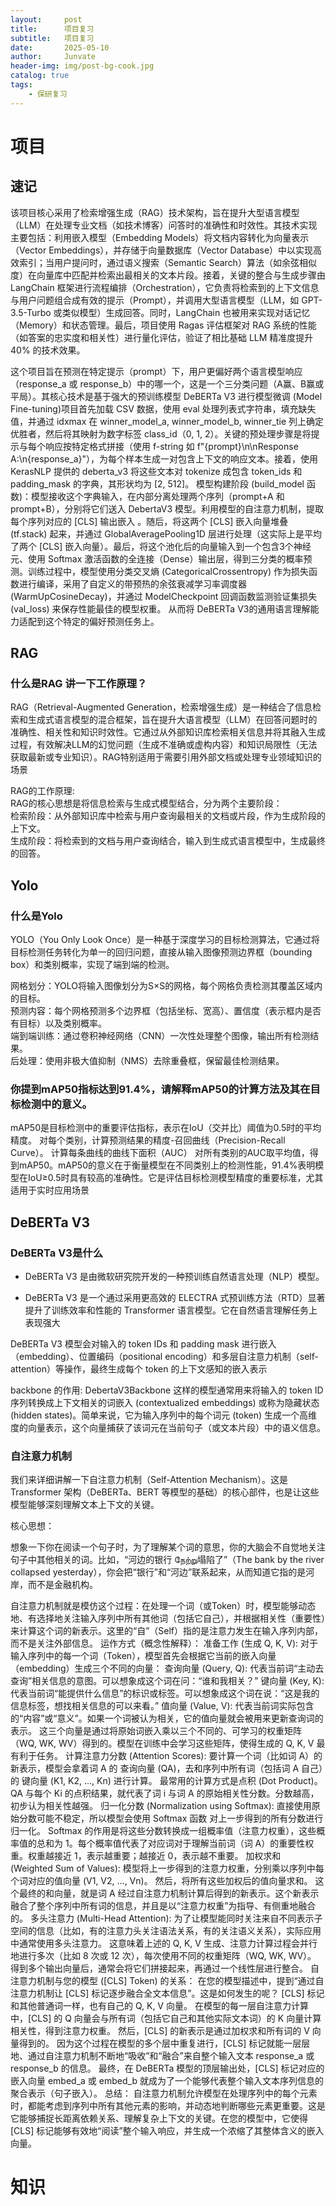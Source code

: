 ```yaml
---
layout:     post
title:      项目复习
subtitle:   项目复习
date:       2025-05-10
author:     Junvate
header-img: img/post-bg-cook.jpg
catalog: true
tags:
    - 保研复习
---
```



# 项目
## 速记

该项目核心采用了检索增强生成（RAG）技术架构，旨在提升大型语言模型（LLM）在处理专业文档（如技术博客）问答时的准确性和时效性。其技术实现主要包括：利用嵌入模型（Embedding Models）将文档内容转化为向量表示（Vector Embeddings），并存储于向量数据库（Vector Database）中以实现高效索引；当用户提问时，通过语义搜索（Semantic Search）算法（如余弦相似度）在向量库中匹配并检索出最相关的文本片段。接着，关键的整合与生成步骤由 LangChain 框架进行流程编排（Orchestration），它负责将检索到的上下文信息与用户问题组合成有效的提示（Prompt），并调用大型语言模型（LLM，如 GPT-3.5-Turbo 或类似模型）生成回答。同时，LangChain 也被用来实现对话记忆（Memory）和状态管理。最后，项目使用 Ragas 评估框架对 RAG 系统的性能（如答案的忠实度和相关性）进行量化评估，验证了相比基础 LLM 精准度提升 40% 的技术效果。


这个项目旨在预测在特定提示（prompt）下，用户更偏好两个语言模型响应（response_a 或 response_b）中的哪一个，这是一个三分类问题（A赢、B赢或平局）。其核心技术是基于强大的预训练模型 DeBERTa V3 进行模型微调 (Model Fine-tuning)项目首先加载 CSV 数据，使用 eval 处理列表式字符串，填充缺失值，并通过 idxmax 在 winner_model_a, winner_model_b, winner_tie 列上确定优胜者，然后将其映射为数字标签 class_id（0, 1, 2）。关键的预处理步骤是将提示与每个响应按特定格式拼接（使用 f-string 如 f"{prompt}\n\nResponse A:\n{response_a}"），为每个样本生成一对包含上下文的响应文本。接着，使用 KerasNLP 提供的  deberta_v3 将这些文本对 tokenize 成包含 token_ids 和 padding_mask 的字典，其形状均为 [2, 512]。
模型构建阶段 (build_model 函数)：模型接收这个字典输入，在内部分离处理两个序列（prompt+A 和 prompt+B），分别将它们送入 DebertaV3 模型。利用模型的自注意力机制，提取每个序列对应的 [CLS] 输出嵌入 。随后，将这两个 [CLS] 嵌入向量堆叠 (tf.stack) 起来，并通过 GlobalAveragePooling1D 层进行处理（这实际上是平均了两个 [CLS] 嵌入向量）。最后，将这个池化后的向量输入到一个包含3个神经元、使用 Softmax 激活函数的全连接（Dense）输出层，得到三分类的概率预测。训练过程中，模型使用分类交叉熵 (CategoricalCrossentropy) 作为损失函数进行编译，采用了自定义的带预热的余弦衰减学习率调度器 (WarmUpCosineDecay)，并通过 ModelCheckpoint 回调函数监测验证集损失 (val_loss) 来保存性能最佳的模型权重。
从而将 DeBERTa V3的通用语言理解能力适配到这个特定的偏好预测任务上。







## RAG
### 什么是RAG 讲一下工作原理？
RAG（Retrieval-Augmented Generation，检索增强生成）是一种结合了信息检索和生成式语言模型的混合框架，旨在提升大语言模型（LLM）在回答问题时的准确性、相关性和知识时效性。它通过从外部知识库检索相关信息并将其融入生成过程，有效解决LLM的幻觉问题（生成不准确或虚构内容）和知识局限性（无法获取最新或专业知识）。RAG特别适用于需要引用外部文档或处理专业领域知识的场景

RAG的工作原理:  
RAG的核心思想是将信息检索与生成式模型结合，分为两个主要阶段：  
检索阶段：从外部知识库中检索与用户查询最相关的文档或片段，作为生成阶段的上下文。  
生成阶段：将检索到的文档与用户查询结合，输入到生成式语言模型中，生成最终的回答。

## Yolo
### 什么是Yolo
YOLO（You Only Look Once）是一种基于深度学习的目标检测算法，它通过将目标检测任务转化为单一的回归问题，直接从输入图像预测边界框（bounding box）和类别概率，实现了端到端的检测。

网格划分：YOLO将输入图像划分为S×S的网格，每个网格负责检测其覆盖区域内的目标。  
预测内容：每个网格预测多个边界框（包括坐标、宽高）、置信度（表示框内是否有目标）以及类别概率。  
端到端训练：通过卷积神经网络（CNN）一次性处理整个图像，输出所有检测结果。  
后处理：使用非极大值抑制（NMS）去除重叠框，保留最佳检测结果。





### 你提到mAP50指标达到91.4%，请解释mAP50的计算方法及其在目标检测中的意义。
mAP50是目标检测中的重要评估指标，表示在IoU（交并比）阈值为0.5时的平均精度。
对每个类别，计算预测结果的精度-召回曲线（Precision-Recall Curve）。
计算每条曲线的曲线下面积（AUC）
对所有类别的AUC取平均值，得到mAP50。mAP50的意义在于衡量模型在不同类别上的检测性能，91.4%表明模型在IoU≥0.5时具有较高的准确性。它是评估目标检测模型精度的重要标准，尤其适用于实时应用场景

## DeBERTa V3
### DeBERTa V3是什么
- DeBERTa V3 是由微软研究院开发的一种预训练自然语言处理（NLP）模型。

- DeBERTa V3 是一个通过采用更高效的 ELECTRA 式预训练方法（RTD）显著提升了训练效率和性能的 Transformer 语言模型。它在自然语言理解任务上表现强大

DeBERTa V3 模型会对输入的 token IDs 和 padding mask 进行嵌入（embedding）、位置编码（positional encoding）和多层自注意力机制（self-attention）等操作，最终生成每个 token 的上下文感知的嵌入表示

backbone 的作用: DebertaV3Backbone 这样的模型通常用来将输入的 token ID 序列转换成上下文相关的词嵌入 (contextualized embeddings) 或称为隐藏状态 (hidden states)。简单来说，它为输入序列中的每个词元 (token) 生成一个高维度的向量表示，这个向量捕获了该词元在当前句子（或文本片段）中的语义信息。


### 自注意力机制
我们来详细讲解一下自注意力机制（Self-Attention Mechanism）。这是 Transformer 架构（DeBERTa、BERT 等模型的基础）的核心部件，也是让这些模型能够深刻理解文本上下文的关键。

核心思想：

想象一下你在阅读一个句子时，为了理解某个词的意思，你的大脑会不自觉地关注句子中其他相关的词。比如，“河边的银行 நேற்று塌陷了”（The bank by the river collapsed yesterday），你会把“银行”和“河边”联系起来，从而知道它指的是河岸，而不是金融机构。

自注意力机制就是模仿这个过程：在处理一个词（或Token）时，模型能够动态地、有选择地关注输入序列中所有其他词（包括它自己），并根据相关性（重要性）来计算这个词的新表示。这里的“自”（Self）指的是注意力发生在输入序列内部，而不是关注外部信息。
运作方式（概念性解释）：
准备工作 (生成 Q, K, V):
对于输入序列中的每一个词（Token），模型首先会根据它当前的嵌入向量（embedding）生成三个不同的向量：
查询向量 (Query, Q): 代表当前词“主动去查询”相关信息的意图。可以想象成这个词在问：“谁和我相关？”
键向量 (Key, K): 代表当前词“能提供什么信息”的标识或标签。可以想象成这个词在说：“这是我的信息标签，想找相关信息的可以来看。”
值向量 (Value, V): 代表当前词实际包含的“内容”或“意义”。如果一个词被认为相关，它的值向量就会被用来更新查询词的表示。
这三个向量是通过将原始词嵌入乘以三个不同的、可学习的权重矩阵（WQ, WK, WV）得到的。模型在训练中会学习这些矩阵，使得生成的 Q, K, V 最有利于任务。
计算注意力分数 (Attention Scores):
要计算一个词（比如词 A）的新表示，模型会拿着词 A 的 查询向量 (QA)，去和序列中所有词（包括词 A 自己）的 键向量 (K1, K2, ..., Kn) 进行计算。
最常用的计算方式是点积 (Dot Product)。QA 与每个 Ki 的点积结果，就代表了词 i 与词 A 的原始相关性分数。分数越高，初步认为相关性越强。
归一化分数 (Normalization using Softmax):
直接使用原始分数可能不稳定，所以模型会使用 Softmax 函数 对上一步得到的所有分数进行归一化。
Softmax 的作用是将这些分数转换成一组概率值（注意力权重），这些概率值的总和为 1。每个概率值代表了对应词对于理解当前词（词 A）的重要性权重。权重越接近 1，表示越重要；越接近 0，表示越不重要。
加权求和 (Weighted Sum of Values):
模型将上一步得到的注意力权重，分别乘以序列中每个词对应的值向量 (V1, V2, ..., Vn)。
然后，将所有这些加权后的值向量求和。
这个最终的和向量，就是词 A 经过自注意力机制计算后得到的新表示。这个新表示融合了整个序列中所有词的信息，并且是以“注意力权重”为指导、有侧重地融合的。
多头注意力 (Multi-Head Attention):
为了让模型能同时关注来自不同表示子空间的信息（比如，有的注意力头关注语法关系，有的关注语义关系），实际应用中通常使用多头注意力。
这意味着上述的 Q, K, V 生成、注意力计算过程会并行地进行多次（比如 8 次或 12 次），每次使用不同的权重矩阵（WQ, WK, WV）。
得到多个输出向量后，通常会将它们拼接起来，再通过一个线性层进行整合。
自注意力机制与您的模型 ([CLS] Token) 的关系：
在您的模型描述中，提到“通过自注意力机制让 [CLS] 标记逐步融合全文本信息”。这是如何发生的呢？
[CLS] 标记和其他普通词一样，也有自己的 Q, K, V 向量。
在模型的每一层自注意力计算中，[CLS] 的 Q 向量会与所有词（包括它自己和其他实际文本词）的 K 向量计算相关性，得到注意力权重。
然后，[CLS] 的新表示是通过加权求和所有词的 V 向量得到的。
因为这个过程在模型的多个层中重复进行，[CLS] 标记就能一层层地、通过自注意力机制不断地“吸收”和“融合”来自整个输入文本 response_a 或 response_b 的信息。
最终，在 DeBERTa 模型的顶层输出处，[CLS] 标记对应的嵌入向量 embed_a 或 embed_b 就成为了一个能够代表整个输入文本序列信息的聚合表示（句子嵌入）。
总结：
自注意力机制允许模型在处理序列中的每个元素时，都能考虑到序列中所有其他元素的影响，并动态地判断哪些元素更重要。这是它能够捕捉长距离依赖关系、理解复杂上下文的关键。在您的模型中，它使得 [CLS] 标记能够有效地“阅读”整个输入响应，并生成一个浓缩了其整体含义的嵌入向量。



# 知识

